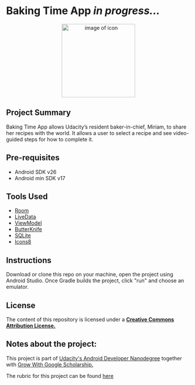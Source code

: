 # Baking Time App _in progress..._

<p align="center"> <img src="https://cdn.rawgit.com/bruno78/baking-time-app/a90fd194/app/src/main/ic_launcher-web.png" width="200" alt="image of icon"></p>

## Project Summary

Baking Time App allows Udacity’s resident baker-in-chief, Miriam, to share her recipes with the world. 
It allows a user to select a recipe and see video-guided steps for how to complete it.

## Pre-requisites

* Android SDK v26
* Android min SDK v17

## Tools Used 

* [Room](https://developer.android.com/topic/libraries/architecture/room)
* [LiveData](https://developer.android.com/topic/libraries/architecture/livedata)
* [ViewModel](https://developer.android.com/topic/libraries/architecture/viewmodel) 
* [ButterKnife](http://jakewharton.github.io/butterknife/) 
* [SQLite](https://www.sqlite.org/index.html)
* [Icons8](https://icons8.com/material-icons/)

## Instructions

Download or clone this repo on your machine, open the project using Android Studio. Once Gradle builds
the project, click "run" and choose an emulator.

## License

The content of this repository is licensed under a **[Creative Commons Attribution License.](https://creativecommons.org/licenses/by/3.0/us/)**

## Notes about the project: 

This project is part of [Udacity's Android Developer Nanodegree](https://www.udacity.com/course/android-developer-nanodegree-by-google--nd801) 
together with [Grow With Google Scholarship.](https://www.udacity.com/grow-with-google)

The rubric for this project can be found [here](https://github.com/bruno78/baking-time-app/blob/master/Rubric.md)